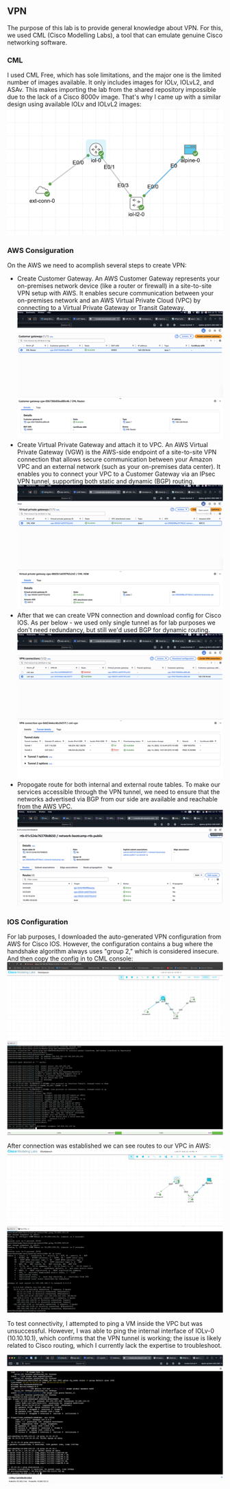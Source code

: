 ## VPN
The purpose of this lab is to provide general knowledge about VPN. 
For this, we used CML (Cisco Modelling Labs), a tool that can emulate genuine Cisco networking software. 

### CML
I used CML Free, which has sole limitations, and the major one is the limited number of images available. It only includes images for IOLv, IOLvL2, and ASAv. This makes importing the lab from the shared repository impossible due to the lack of a Cisco 8000v image.
That's why I came up with a similar design using available IOLv and IOLvL2 images: 
![my lab design](./assets/CML_overview.png)

### AWS Consiguration 
On the AWS we need to acomplish several steps to create VPN: 
* Create Customer Gateway.
An AWS Customer Gateway represents your on-premises network device (like a router or firewall) in a site-to-site VPN setup with AWS. It enables secure communication between your on-premises network and an AWS Virtual Private Cloud (VPC) by connecting to a Virtual Private Gateway or Transit Gateway. ![Customer Connect GW](./assets/AWS_VPN_Customer_GW.png)
* Create Virtual Private Gateway and attach it to VPC. An AWS Virtual Private Gateway (VGW) is the AWS-side endpoint of a site-to-site VPN connection that allows secure communication between your Amazon VPC and an external network (such as your on-premises data center). It enables you to connect your VPC to a Customer Gateway via an IPsec VPN tunnel, supporting both static and dynamic (BGP) routing. ![VPG](./assets/AWS_VPN_GW.png)
* After that we can create VPN connection and download config for Cisco IOS.
As per below - we used only single tunnel as for lab purposes we don't need redundancy, but still we'd used BGP for dynamic routing. 
![VPN](./assets/AWS_VPN_Status.png)
* Propogate route for both internal and external route tables. 
To make our services accessible through the VPN tunnel, we need to ensure that the networks advertised via BGP from our side are available and reachable from the AWS VPC. ![Route Table](./assets/AWS_Route_table.png)

### IOS Configuration
For lab purposes, I downloaded the auto-generated VPN configuration from AWS for Cisco IOS. However, the configuration contains a bug where the handshake algorithm always uses "group 2," which is considered insecure.
And then copy the config in to CML console: 
![CML](./assets/CPM_LAB_VPN.png)

After connection was established we can see routes to our VPC in AWS: 
![CML Routes](./assets/CPM_LAB_VPN1.png)

To test connectivity, I attempted to ping a VM inside the VPC but was unsuccessful. However, I was able to ping the internal interface of IOLv-0 (10.10.10.1), which confirms that the VPN tunnel is working; the issue is likely related to Cisco routing, which I currently lack the expertise to troubleshoot.

![VPN works](./assets/AWS_VPN_works.png)